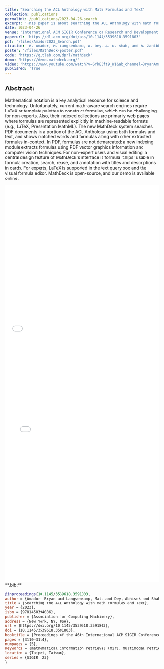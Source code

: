 ```yaml
---
title: "Searching the ACL Anthology with Math Formulas and Text"
collection: publications
permalink: /publications/2023-04-26-search
excerpt: 'This paper is about searching the ACL Anthology with math formulas and text.'
date: 2023-04-26
venue: 'International ACM SIGIR Conference on Research and Development in Information'
paperurl: 'https://dl.acm.org/doi/abs/10.1145/3539618.3591803'
pdf: '/files/Amador2023_Search.pdf'
citation: 'B. Amador, M. Langsenkamp, A. Dey, A. K. Shah, and R. Zanibbi, “Searching the ACL Anthology with Math Formulas and Text,” in Proceedings of the 46th International ACM SIGIR Conference on Research and Development in Information Retrieval, in SIGIR ’23. New York, NY, USA: Association for Computing Machinery, Jul. 2023, pp. 3110–3114. doi: 10.1145/3539618.3591803.'
poster: '/files/MathDeck-poster.pdf'
code: 'https://gitlab.com/dprl/mathdeck'
demo: 'https://demo.mathdeck.org/'
video: 'https://www.youtube.com/watch?v=SYkEIft9_WI&ab_channel=BryanAmador'
published: 'True'
---
```


## Abstract:
Mathematical notation is a key analytical resource for science and technology. 
Unfortunately, 
current math-aware search engines require LaTeX  or template palettes to
construct formulas, which can be challenging for non-experts. Also, their
indexed collections are primarily web pages where formulas are represented
explicitly in machine-readable formats (e.g., LaTeX, Presentation MathML). 
The new MathDeck system searches
PDF documents in a portion of the ACL Anthology using both formulas and text,
and shows matched words and formulas along with other extracted formulas
in-context.  In
PDF, formulas are not demarcated: a new indexing module extracts  formulas
using PDF vector graphics information and computer vision techniques.
For non-expert users and visual editing, a central design feature of
MathDeck's interface is formula 'chips' usable in formula creation, search,
reuse, and annotation with titles and descriptions in cards. For experts,
LaTeX is supported in the text query box and the visual formula editor.
MathDeck is open-source, and our demo is available online.

<iframe src="/files/MathDeck-poster.pdf" width="100%" height="500" frameborder="no" border="0" marginwidth="0" marginheight="0"></iframe>

<br>

<iframe src="/files/Amador2023_Search.pdf" width="100%" height="800" frameborder="no" border="0" marginwidth="0" marginheight="0"></iframe>

<br>
**.bib:**

```bib
@inproceedings{10.1145/3539618.3591803,
author = {Amador, Bryan and Langsenkamp, Matt and Dey, Abhisek and Shah, Ayush Kumar and Zanibbi, Richard},
title = {Searching the ACL Anthology with Math Formulas and Text},                                         
year = {2023},                                                                                             
isbn = {9781450394086},                                                                                    
publisher = {Association for Computing Machinery},                                                         
address = {New York, NY, USA},                                                                             
url = {https://doi.org/10.1145/3539618.3591803},                                                           
doi = {10.1145/3539618.3591803},                                                                           
booktitle = {Proceedings of the 46th International ACM SIGIR Conference on Research and Development in Information Retrieval},
pages = {3110–3114},                                                                                       
numpages = {5},                                                                                            
keywords = {mathematical information retrieval (mir), multimodal retrieval, latex, pdf, math-aware search},
location = {Taipei, Taiwan},                                                                               
series = {SIGIR '23}
}
```

<!-- {% include iframe_holder.html url="/files/237-teaser.mp4" width="560" height="325" %} -->
